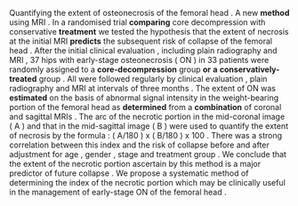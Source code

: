 Quantifying the extent of osteonecrosis of the femoral head . A new **method** using MRI . In a randomised trial **comparing** core decompression with conservative **treatment** we tested the hypothesis that the extent of necrosis at the initial MRI **predicts** the subsequent risk of collapse of the femoral head . After the initial clinical evaluation , including plain radiography and MRI , 37 hips with early-stage osteonecrosis ( ON ) in 33 patients were randomly assigned to a **core-decompression** group **or** **a** **conservatively-treated** group . All were followed regularly by clinical evaluation , plain radiography and MRI at intervals of three months . The extent of ON was **estimated** on the basis of abnormal signal intensity in the weight-bearing portion of the femoral head as **determined** from a **combination** of coronal and sagittal MRIs . The arc of the necrotic portion in the mid-coronal image ( A ) and that in the mid-sagittal image ( B ) were used to quantify the extent of necrosis by the formula : ( A/180 ) x ( B/180 ) x 100 . There was a strong correlation between this index and the risk of collapse before and after adjustment for age , gender , stage and treatment group . We conclude that the extent of the necrotic portion ascertain by this method is a major predictor of future collapse . We propose a systematic method of determining the index of the necrotic portion which may be clinically useful in the management of early-stage ON of the femoral head . 